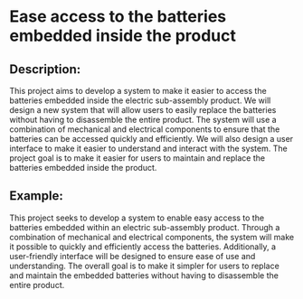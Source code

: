 # Ease access to the batteries embedded inside the product

## Description:
This project aims to develop a system to make it easier to access the batteries embedded inside the electric sub-assembly product. We will design a new system that will allow users to easily replace the batteries without having to disassemble the entire product. The system will use a combination of mechanical and electrical components to ensure that the batteries can be accessed quickly and efficiently. We will also design a user interface to make it easier to understand and interact with the system. The project goal is to make it easier for users to maintain and replace the batteries embedded inside the product.

## Example:
This project seeks to develop a system to enable easy access to the batteries embedded within an electric sub-assembly product. Through a combination of mechanical and electrical components, the system will make it possible to quickly and efficiently access the batteries. Additionally, a user-friendly interface will be designed to ensure ease of use and understanding. The overall goal is to make it simpler for users to replace and maintain the embedded batteries without having to disassemble the entire product.
